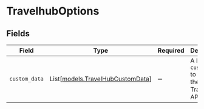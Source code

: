 # TravelhubOptions


## Fields

| Field                                                                | Type                                                                 | Required                                                             | Description                                                          |
| -------------------------------------------------------------------- | -------------------------------------------------------------------- | -------------------------------------------------------------------- | -------------------------------------------------------------------- |
| `custom_data`                                                        | List[[models.TravelHubCustomData](../models/travelhubcustomdata.md)] | :heavy_minus_sign:                                                   | A list of `customData` to pass to the TravelHub API.                 |
